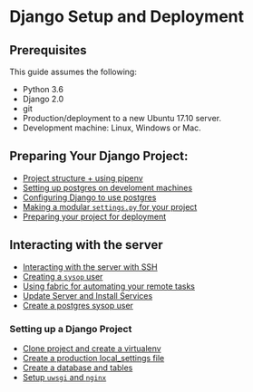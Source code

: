 # Django Setup and Deployment

## Prerequisites
This guide assumes the following:

* Python 3.6
* Django 2.0
* git
* Production/deployment to a new Ubuntu 17.10 server.
* Development machine: Linux, Windows or Mac.


## Preparing Your Django Project:
- [Project structure + using pipenv](./project-structure.md)
- [Setting up postgres on develoment machines](./postgres-setup.md)
- [Configuring Django to use postgres](./django-postgres.md)
- [Making a modular `settings.py`
 for your project](./settings.md)
- [Preparing your project for deployment](./prepare.md)

## Interacting with the server
- [Interacting with the server with SSH](./using-ssh.md)
- [Creating a `sysop` user](./sysop.md)
- [Using fabric for automating your remote tasks](./fab.md)
- [Update Server and Install Services](./install-packages.md)
- [Create a postgres sysop user](./postgres-sysop.md)
### Setting up a Django Project
- [Clone project and create a virtualenv](./clone.md)
- [Create a production local_settings file ](./prod-settings.md)
- [Create a database and tables](./migrate.md)
- [Setup `uwsgi` and `nginx`](./uwsgi.md)
